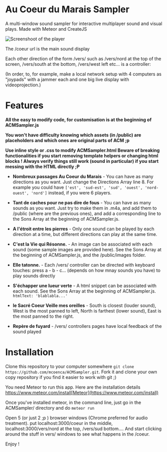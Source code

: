 # Au Coeur du Marais Sampler
A multi-window sound sampler for interactive multiplayer sound and visual plays.
Made with Meteor and CreateJS

![Screenshoot of the player](http://i.imgur.com/zT86gSv.png)

The /coeur url is the main sound display

Each other direction of the form /vers/<direction> such as /vers/nord at the top of the screen, /vers/south at the bottom, /vers/west left etc... is a controller:

(In order, to, for example, make a local network setup with 4 computers as "joypads" with a jammer each and one big live display with videoprojection.)


# Features
__All the easy to modify code, for customisation is at the beginning of ACMSampler.js__

__You won't have difficulty knowing which assets (in /public) are placeholders and which ones are original parts of ACM ;p__

__Use inline style or .css to modify ACMSampler.html Beware of breaking functionalities if you start removing template helpers or changing html blocks ! Always verify things still work (sound in particular) if you start messing with the HTML directly ;P__

* __Nombreux passages Au Coeur du Marais__ - You can have as many directions as you want. Just change the Directions Array line 8. For example you could have `['est', 'sud-est', 'sud', 'ouest', 'nord-ouest', 'nord']` instead, if you were 6 players.

* __Tant de caches pour ne pas dire de fous__ - You can have as many sounds as you want. Just try to make them in .m4a, and add them to /public (where are the previous ones), and add a corresponding line to the Sons Array at the beginning of ACMSampler.js.

* __A l'étroit entre les pierres__ - Only one sound can be played by each direction at a time, but different directions can play at the same time.

* __C'est la Vie qui Résonne.__ - An image can be associated with each sound (some sample images are provided here). See the Sons Array at the beginning of ACMSampler.js, and the /public/images folder.

* __Elle tatonne.__ - Each /vers/ controller can be directed with keyboard touches: press a - b - c... (depends on how mnay sounds you have) to play sounds directly

* __S'échapper une lueur verte__ - A html snippet can be associated with each sound. See the Sons Array at the beginning of ACMSampler.js. `htmlText: 'blablabla...'` 

* __le Sacré Coeur Veille mes oreilles__ - South is closest (louder sound), West is the most panned to left, North is farthest (lower sound), East is the most panned to the right.

* __Repère de fuyard__ - /vers/<direction> controllers pages have local feedback of the sound played

# Installation
Clone this repository to your computer somewhere `git clone https://github.com/mcoenca/ACMSampler.git`.
Fork it and clone your own copy repository if you find it easier to work with git ;)

You need Meteor to run this app. Here are the installation details https://www.meteor.com/install[Meteor](https://www.meteor.com/install)

Once you've installed meteor, in the command line, just go in the ACMSampler/ directory and do `meteor run`

Open 5 (or just 2 ;p ) browser windows (Chrome preferred for audio treatment). put localhost:3000/coeur in the middle, localhost:3000/vers/nord at the top, /vers/sud bottom.... 
And start clicking around the stuff in vers/ windows to see what happens in the /coeur.

Enjoy !


